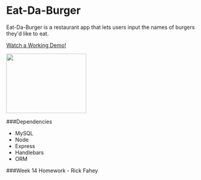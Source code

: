 # Eat-Da-Burger #
Eat-Da-Burger is a restaurant app that lets users input the names of burgers they'd like to eat.

[Watch a Working Demo!](https://www.youtube.com/watch?jfeature+youtu.be=&v=T18TelWatGs)

<img src="http://clipartsign.com/upload/2016/01/27/hamburger-cartoon-burger-clipart.png" height="158x" width="213px"/>

###Dependencies
  * MySQL
  * Node
  * Express
  * Handlebars
  * ORM 
  

###Week 14 Homework - Rick Fahey

